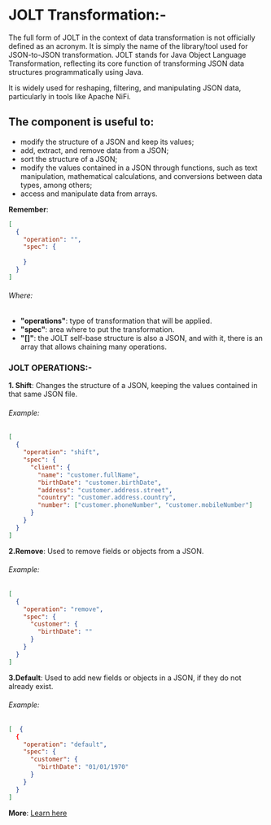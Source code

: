 # JOLT Transformation:-
The full form of JOLT in the context of data transformation is not officially defined as an acronym. It is simply the name of the library/tool used for JSON-to-JSON transformation. JOLT stands for Java Object Language Transformation, reflecting its core function of transforming JSON data structures programmatically using Java.

It is widely used for reshaping, filtering, and manipulating JSON data, particularly in tools like Apache NiFi.

## The component is useful to:
- modify the structure of a JSON and keep its values;
- add, extract, and remove data from a JSON;
- sort the structure of a JSON;
- modify the values contained in a JSON through functions, such as text manipulation, mathematical calculations, and conversions 
  between data types, among others;
- access and manipulate data from arrays.

**Remember**:
```json
[ 
  { 
    "operation": "", 
    "spec": { 
        
    } 
  } 
]
```
###### Where:
- **"operations"**: type of transformation that will be applied.
- **"spec"**: area where to put the transformation.
- **"[]"**: the JOLT self-base structure is also a JSON, and with it, there is an array that allows chaining many operations.

### JOLT OPERATIONS:-
**1. Shift**: Changes the structure of a JSON, keeping the values contained in that same JSON file.
###### Example:
```json
[
  {
    "operation": "shift",
    "spec": {
      "client": {
        "name": "customer.fullName",
        "birthDate": "customer.birthDate",
        "address": "customer.address.street",
        "country": "customer.address.country",
        "number": ["customer.phoneNumber", "customer.mobileNumber"]
      }
    }
  }
]
```
**2.Remove**: Used to remove fields or objects from a JSON.
###### Example:
```json
[
  {
    "operation": "remove",
    "spec": {
      "customer": {
        "birthDate": ""
      }
    }
  }
]
```
**3.Default**: Used to add new fields or objects in a JSON, if they do not already exist.
###### Example:
```json
[  {    
  {
    "operation": "default",
    "spec": {
      "customer": {
        "birthDate": "01/01/1970"
      }
    }
  }
]
```
**More**: [Learn here](https://docs.digibee.com/documentation/components/tools/transformer-jolt/transformer-getting-to-know-jolt#operations)







